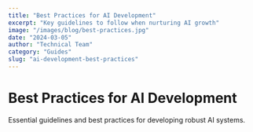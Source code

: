 ```yaml
---
title: "Best Practices for AI Development"
excerpt: "Key guidelines to follow when nurturing AI growth"
image: "/images/blog/best-practices.jpg"
date: "2024-03-05"
author: "Technical Team"
category: "Guides"
slug: "ai-development-best-practices"
---
```


# Best Practices for AI Development

Essential guidelines and best practices for developing robust AI systems.
